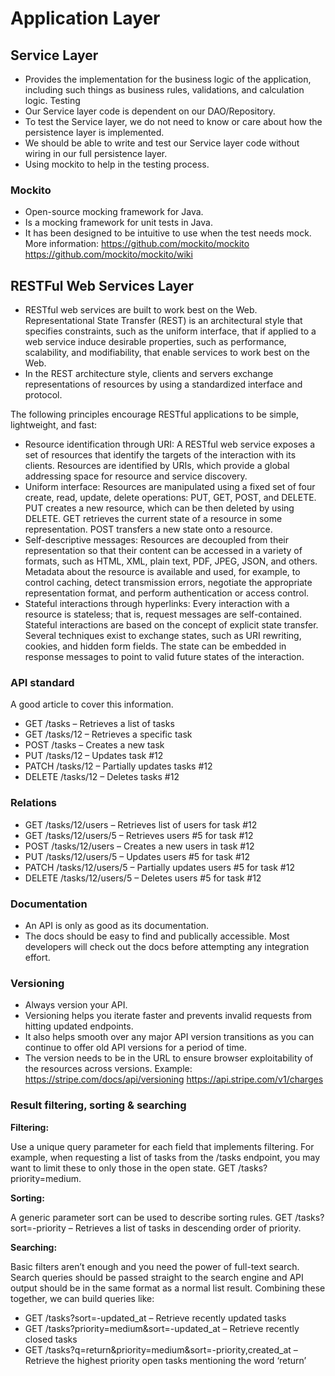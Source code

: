 # Application Layer
## Service Layer
- Provides the implementation for the business logic of the application, including such things as business rules, validations, and calculation logic.
Testing
- Our Service layer code is dependent on our DAO/Repository.
- To test the Service layer, we do not need to know or care about how the persistence layer is implemented.
- We should be able to write and test our Service layer code without wiring in our full persistence layer.
- Using mockito to help in the testing process.
### Mockito
- Open-source mocking framework for Java. 
- Is a mocking framework for unit tests in Java.
- It has been designed to be intuitive to use when the test needs mock.
More information:
https://github.com/mockito/mockito
https://github.com/mockito/mockito/wiki
## RESTFul Web Services Layer
- RESTful web services are built to work best on the Web. Representational State Transfer (REST) is an architectural style that specifies constraints, such as the uniform interface, that if applied to a web service induce desirable properties, such as performance, scalability, and modifiability, that enable services to work best on the Web.
- In the REST architecture style, clients and servers exchange representations of resources by using a standardized interface and protocol.

The following principles encourage RESTful applications to be simple, lightweight, and fast:
- Resource identification through URI: A RESTful web service exposes a set of resources that identify the targets of the interaction with its clients. Resources are identified by URIs, which provide a global addressing space for resource and service discovery.
- Uniform interface: Resources are manipulated using a fixed set of four create, read, update, delete operations: PUT, GET, POST, and DELETE. PUT creates a new resource, which can be then deleted by using DELETE. GET retrieves the current state of a resource in some representation. POST transfers a new state onto a resource.
- Self-descriptive messages: Resources are decoupled from their representation so that their content can be accessed in a variety of formats, such as HTML, XML, plain text, PDF, JPEG, JSON, and others. Metadata about the resource is available and used, for example, to control caching, detect transmission errors, negotiate the appropriate representation format, and perform authentication or access control.
- Stateful interactions through hyperlinks: Every interaction with a resource is stateless; that is, request messages are self-contained. Stateful interactions are based on the concept of explicit state transfer. Several techniques exist to exchange states, such as URI rewriting, cookies, and hidden form fields. The state can be embedded in response messages to point to valid future states of the interaction.
### API standard
A good article to cover this information.

- GET /tasks – Retrieves a list of tasks
- GET /tasks/12 – Retrieves a specific task
- POST /tasks – Creates a new task
- PUT /tasks/12 – Updates task #12
- PATCH /tasks/12 – Partially updates tasks #12
- DELETE /tasks/12 – Deletes tasks #12
### Relations
- GET /tasks/12/users – Retrieves list of users for task #12
- GET /tasks/12/users/5 – Retrieves users #5 for task #12
- POST /tasks/12/users – Creates a new users in task #12
- PUT /tasks/12/users/5 – Updates users #5 for task #12
- PATCH /tasks/12/users/5 – Partially updates users #5 for task #12
- DELETE /tasks/12/users/5 – Deletes users #5 for task #12
### Documentation
- An API is only as good as its documentation.
- The docs should be easy to find and publically accessible. Most developers will check out the docs before attempting any integration effort.
### Versioning
- Always version your API.
- Versioning helps you iterate faster and prevents invalid requests from hitting updated endpoints.
- It also helps smooth over any major API version transitions as you can continue to offer old API versions for a period of time.
- The version needs to be in the URL to ensure browser exploitability of the resources across versions.
Example: https://stripe.com/docs/api/versioning
https://api.stripe.com/v1/charges
### Result filtering, sorting & searching

**Filtering:**

Use a unique query parameter for each field that implements filtering. For example, when requesting a list of tasks from the /tasks endpoint, you may want to limit these to only those in the open state.
GET /tasks?priority=medium.

**Sorting:**

A generic parameter sort can be used to describe sorting rules.
GET /tasks?sort=-priority – Retrieves a list of tasks in descending order of priority.

**Searching:**

Basic filters aren’t enough and you need the power of full-text search.
Search queries should be passed straight to the search engine and API output should be in the same format as a normal list result.
Combining these together, we can build queries like:

- GET /tasks?sort=-updated_at – Retrieve recently updated tasks
- GET /tasks?priority=medium&sort=-updated_at – Retrieve recently closed tasks
- GET /tasks?q=return&priority=medium&sort=-priority,created_at – Retrieve the highest priority open tasks mentioning the word ‘return’
